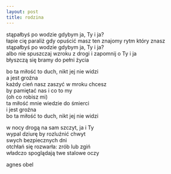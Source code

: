 ```yaml
---
layout: post
title: rodzina
---
```


stąpałbyś po wodzie gdybym ja, Ty i ja?\
łapie cię paraliż gdy opuścić masz ten znajomy rytm który znasz\
stąpałbyś po wodzie gdybym ja, Ty i ja?\
albo nie spuszczaj wzroku z drogi i zapomnij o Ty i ja\
błyszczą się bramy do pełni życia

bo ta miłość to duch, nikt jej nie widzi\
a jest groźna\
każdy cień nasz zaszyć w mroku chcesz\
by pamiętać nas i co to my\
(oh co robisz mi)\
ta miłość mnie wiedzie do śmierci\
i jest groźna\
bo ta miłość to duch, nikt jej nie widzi

w nocy drogą na sam szczyt, ja i Ty\
wypal dziurę by rozluźnić chwyt\
swych bezpiecznych dni\
otchłań się rozwarła: zrób lub zgiń\
władczo spoglądają twe stalowe oczy

agnes obel
